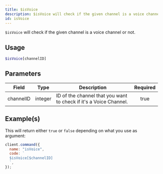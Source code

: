 ```yaml
---
title: $isVoice
description: $isVoice will check if the given channel is a voice channel or not.
id: isVoice
---
```


`$isVoice` will check if the given channel is a voice channel or not.

## Usage

```php
$isVoice[channelID]
```

## Parameters

| Field     | Type    | Description                                                       | Required |
| --------- | ------- | ----------------------------------------------------------------- | :------: |
| channelID | integer | ID of the channel that you want to check if it's a Voice Channel. |   true   |

## Example(s)

This will return either `true` or `false` depending on what you use as argument:

```javascript
client.command({
  name: "isVoice",
  code: `
  $isVoice[$channelID]
  `,
});
```
